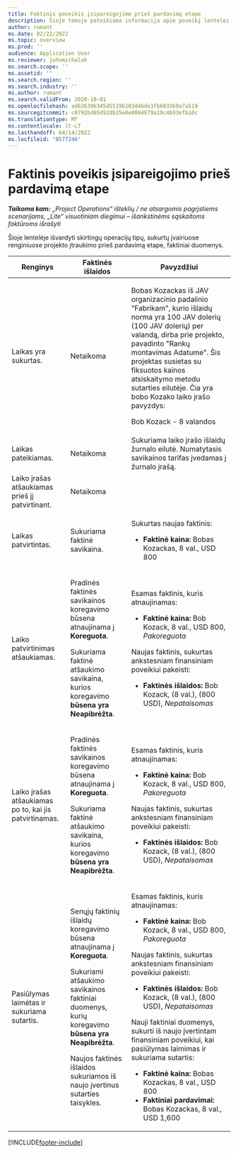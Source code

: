 ```yaml
---
title: Faktinis poveikis įsipareigojimo prieš pardavimą etape
description: Šioje temoje pateikiama informacija apie poveikį lentelei Aktualijos įvairiuose renginiuose, kai "Microsoft" pasirengimo pardavimui etape yra engagment Dynamics 365 Project Operations.
author: rumant
ms.date: 02/22/2022
ms.topic: overview
ms.prod: ''
audience: Application User
ms.reviewer: johnmichalak
ms.search.scope: ''
ms.assetid: ''
ms.search.region: ''
ms.search.industry: ''
ms.author: rumant
ms.search.validFrom: 2020-10-01
ms.openlocfilehash: ad62639b345d5519b103d4bde3fbb033b9a7a519
ms.sourcegitcommit: c0792bd65d92db25e0e8864879a19c4b93efb10c
ms.translationtype: MT
ms.contentlocale: lt-LT
ms.lasthandoff: 04/14/2022
ms.locfileid: "8577246"
---
```

# <a name="actuals-impact-during-the-pre-sales-stage-of-an-engagement"></a>Faktinis poveikis įsipareigojimo prieš pardavimą etape

_**Taikoma kam:** „Project Operations“ išteklių / ne atsargomis pagrįstiems scenarijams, „Lite“ visuotiniam diegimui – išankstinėms sąskaitoms faktūroms išrašyti_

Šioje lentelėje išvardyti skirtingų operacijų tipų, sukurtų įvairiuose renginiuose projekto įtraukimo prieš pardavimą etape, faktiniai duomenys.

| Renginys | Faktinės išlaidos | Pavyzdžiui |
|---|---|---|
| Laikas yra sukurtas. | Netaikoma | <p>Bobas Kozackas iš JAV organizacinio padalinio "Fabrikam", kurio išlaidų norma yra 100 JAV dolerių (100 JAV dolerių) per valandą, dirba prie projekto, pavadinto "Rankų montavimas Adatume". Šis projektas susietas su fiksuotos kainos atsiskaitymo metodu sutarties eilutėje. Čia yra bobo Kozako laiko įrašo pavyzdys:</p><p>Bob Kozack - 8 valandos</p> |
| Laikas pateikiamas. | Netaikoma | Sukuriama laiko įrašo išlaidų žurnalo eilutė. Numatytasis savikainos tarifas įvedamas į žurnalo įrašą. |
| Laiko įrašas atšaukiamas prieš jį patvirtinant. | Netaikoma | |
| Laikas patvirtintas. | Sukuriama faktinė savikaina. | <p>Sukurtas naujas faktinis:</p><ul><li>**Faktinė kaina:** Bobas Kozackas, 8 val., USD 800</li></ul> |
| Laiko patvirtinimas atšaukiamas. | <p>Pradinės faktinės savikainos koregavimo būsena atnaujinama į **Koreguota**.</p><p>Sukuriama faktinė atšaukimo savikaina, kurios koregavimo **būsena yra Neapibrėžta**.</p> | <p>Esamas faktinis, kuris atnaujinamas:</p><ul><li>**Faktinė kaina:** Bob Kozack, 8 val., USD 800, *Pakoreguota*</li></ul><p>Naujas faktinis, sukurtas ankstesniam finansiniam poveikiui pakeisti:</p><ul><li>**Faktinės išlaidos:** Bob Kozack, (8 val.), (800 USD), *Nepataisomas*</li></ul> |
| Laiko įrašas atšaukiamas po to, kai jis patvirtinamas. | <p>Pradinės faktinės savikainos koregavimo būsena atnaujinama į **Koreguota**.</p><p>Sukuriama faktinė atšaukimo savikaina, kurios koregavimo **būsena yra Neapibrėžta**.</p> | <p>Esamas faktinis, kuris atnaujinamas:</p><ul><li>**Faktinė kaina:** Bob Kozack, 8 val., USD 800, *Pakoreguota*</li></ul><p>Naujas faktinis, sukurtas ankstesniam finansiniam poveikiui pakeisti:</p><ul><li>**Faktinės išlaidos:** Bob Kozack, (8 val.), (800 USD), *Nepataisomas*</li></ul> |
| Pasiūlymas laimėtas ir sukuriama sutartis. | <p>Senųjų faktinių išlaidų koregavimo būsena atnaujinama į **Koreguota**.</p><p>Sukuriami atšaukimo savikainos faktiniai duomenys, kurių koregavimo **būsena yra Neapibrėžta**.</p><p>Naujos faktinės išlaidos sukuriamos iš naujo įvertinus sutarties taisykles.</p> | <p>Esamas faktinis, kuris atnaujinamas:</p><ul><li>**Faktinė kaina:** Bob Kozack, 8 val., USD 800, *Pakoreguota*</li></ul><p>Naujas faktinis, sukurtas ankstesniam finansiniam poveikiui pakeisti:</p><ul><li>**Faktinės išlaidos:** Bob Kozack, (8 val.), (800 USD), *Nepataisomas*</li></ul><p>Nauji faktiniai duomenys, sukurti iš naujo įvertintam finansiniam poveikiui, kai pasiūlymas laimimas ir sukuriama sutartis:</p><ul><li>**Faktinė kaina:** Bobas Kozackas, 8 val., USD 800</li><li>**Faktiniai pardavimai:** Bobas Kozackas, 8 val., USD 1,600</li></ul> |

[!INCLUDE[footer-include](../includes/footer-banner.md)]
